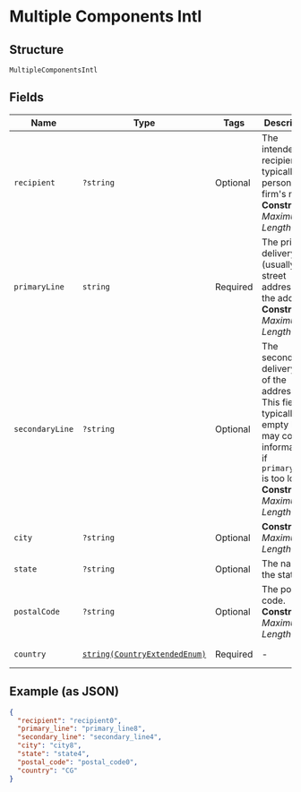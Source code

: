 
# Multiple Components Intl

## Structure

`MultipleComponentsIntl`

## Fields

| Name | Type | Tags | Description | Getter | Setter |
|  --- | --- | --- | --- | --- | --- |
| `recipient` | `?string` | Optional | The intended recipient, typically a person's or firm's name.<br>**Constraints**: *Maximum Length*: `500` | getRecipient(): ?string | setRecipient(?string recipient): void |
| `primaryLine` | `string` | Required | The primary delivery line (usually the street address) of the address.<br>**Constraints**: *Maximum Length*: `200` | getPrimaryLine(): string | setPrimaryLine(string primaryLine): void |
| `secondaryLine` | `?string` | Optional | The secondary delivery line of the address. This field is typically empty but may contain information if `primary_line` is too long.<br>**Constraints**: *Maximum Length*: `500` | getSecondaryLine(): ?string | setSecondaryLine(?string secondaryLine): void |
| `city` | `?string` | Optional | **Constraints**: *Maximum Length*: `200` | getCity(): ?string | setCity(?string city): void |
| `state` | `?string` | Optional | The name of the state. | getState(): ?string | setState(?string state): void |
| `postalCode` | `?string` | Optional | The postal code.<br>**Constraints**: *Maximum Length*: `12` | getPostalCode(): ?string | setPostalCode(?string postalCode): void |
| `country` | [`string(CountryExtendedEnum)`](../../doc/models/country-extended-enum.md) | Required | - | getCountry(): string | setCountry(string country): void |

## Example (as JSON)

```json
{
  "recipient": "recipient0",
  "primary_line": "primary_line8",
  "secondary_line": "secondary_line4",
  "city": "city8",
  "state": "state4",
  "postal_code": "postal_code0",
  "country": "CG"
}
```

